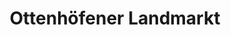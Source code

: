 ---
title: "Ottenhöfener Landmarkt"
url: /ottenhoefen-im-schwarzwald/ottenhoefener-landmarkt/
shop: Lebensmittel
---